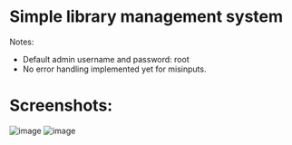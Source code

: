 # Simple library management system

Notes:
- Default admin username and password: root
- No error handling implemented yet for misinputs.

# Screenshots:

![image](https://github.com/epilexsy/cpp-training/assets/31856358/0847c196-a420-4630-acb0-90d0b5305af4)
![image](https://github.com/epilexsy/cpp-training/assets/31856358/dce5b04b-ba4d-4cd1-96cf-12bbdec63b90)


